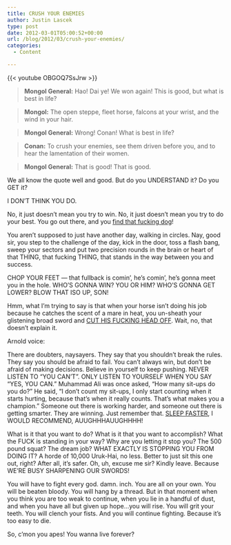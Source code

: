 ```yaml
---
title: CRUSH YOUR ENEMIES
author: Justin Lascek
type: post
date: 2012-03-01T05:00:52+00:00
url: /blog/2012/03/crush-your-enemies/
categories:
  - Content

---
```

{{< youtube OBGOQ7SsJrw >}}

> **Mongol General:** Hao! Dai ye! We won again! This is good, but what is best in life?
  
> **Mongol:** The open steppe, fleet horse, falcons at your wrist, and the wind in your hair.
  
> **Mongol General:** Wrong! Conan! What is best in life?
  
> **Conan:** To crush your enemies, see them driven before you, and to hear the lamentation of their women.
  
> **Mongol General:** That is good! That is good. 

We all know the quote well and good. But do you UNDERSTAND it? Do you GET it?
  
I DON&#8217;T THINK YOU DO.
  

  
No, it just doesn&#8217;t mean you try to win. No, it just doesn&#8217;t mean you try to do your best. You go out there, and you <a href="http://youtu.be/MDaB9wj1rIQ" target="_blank">find that fucking dog</a>!
  

  
You aren&#8217;t supposed to just have another day, walking in circles. Nay, good sir, you step to the challenge of the day, kick in the door, toss a flash bang, sweep your sectors and put two precision rounds in the brain or heart of that THING, that fucking THING, that stands in the way between you and success.
  

  
CHOP YOUR FEET &#8212; that fullback is comin&#8217;, he&#8217;s comin&#8217;, he&#8217;s gonna meet you in the hole. WHO&#8217;S GONNA WIN? YOU OR HIM? WHO&#8217;S GONNA GET LOWER? BLOW THAT ISO UP, SON!
  

  
Hmm, what I&#8217;m trying to say is that when your horse isn&#8217;t doing his job because he catches the scent of a mare in heat, you un-sheath your glistening broad sword and <a href="http://youtu.be/kHMT8b1hOdM?t=1m5s" target="_blank">CUT HIS FUCKING HEAD OFF</a>. Wait, no, that doesn&#8217;t explain it.
  

  
Arnold voice:
  
There are doubters, naysayers. They say that you shouldn&#8217;t break the rules. They say you should be afraid to fail. You can&#8217;t always win, but don&#8217;t be afraid of making decisions. Believe in yourself to keep pushing. NEVER LISTEN TO &#8220;YOU CAN&#8217;T&#8221;. ONLY LISTEN TO YOURSELF WHEN YOU SAY &#8220;YES, YOU CAN.&#8221; Muhammad Ali was once asked, &#8220;How many sit-ups do you do?&#8221; He said, &#8220;I don&#8217;t count my sit-ups, I only start counting when it starts hurting, because that&#8217;s when it really counts. That&#8217;s what makes you a champion.&#8221; Someone out there is working harder, and someone out there is getting smarter. They are winning. Just remember that. <a href="http://youtu.be/h5fg6DO4ztE?t=2m59s" target="_blank">SLEEP FASTER</a>, I WOULD RECOMMEND, AUUGHHHAUUGHHHH!
  

  
What is it that you want to do? What is it that you want to accomplish? What the FUCK is standing in your way? Why are you letting it stop you? The 500 pound squat? The dream job? WHAT EXACTLY IS STOPPING YOU FROM DOING IT? A horde of 10,000 Uruk-Hai, no less. Better to just sit this one out, right? After all, it&#8217;s safer. Oh, uh, excuse me sir? Kindly leave. Because WE&#8217;RE BUSY SHARPENING OUR SWORDS!
  

  
You will have to fight every god. damn. inch. You are all on your own. You will be beaten bloody. You will hang by a thread. But in that moment when you think you are too weak to continue, when you lie in a handful of dust, and when you have all but given up hope&#8230;you will rise. You will grit your teeth. You will clench your fists. And you will continue fighting. Because it&#8217;s too easy to die.
  

  
So, c&#8217;mon you apes! You wanna live forever?
